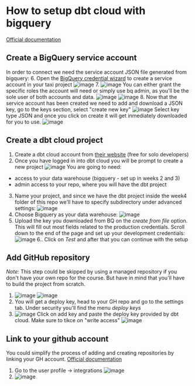 # How to setup dbt cloud with bigquery
[Official documentation](https://docs.getdbt.com/tutorial/setting-up)

## Create a BigQuery service account 
In order to connect we need the service account JSON file generated from bigquery:
6. Open the [BigQuery credential wizard](https://console.cloud.google.com/apis/credentials/wizard) to create a service account in your taxi project
![image](https://user-images.githubusercontent.com/4315804/152141360-4bc84b53-72f1-4e7c-b42b-7c97fe9aa6ca.png)
7. ![image](https://user-images.githubusercontent.com/4315804/152141503-1ad64131-e867-47bf-905e-ee1d7115616c.png)
You can either grant the specific roles the account will need or simply use bq admin, as you'll be the sole user of both accounts and data. 
![image](https://user-images.githubusercontent.com/4315804/152141939-9ff88855-7c75-47c9-9088-2bfca0e3c0a3.png)
![image](https://user-images.githubusercontent.com/4315804/152142270-5aa8aec7-5cc7-4667-9ecc-721157de83d5.png)
8. Now that the service account has been created we need to add and download a JSON key, go to the keys section, select "create new key" 
![image](https://user-images.githubusercontent.com/4315804/152146423-769bdfee-3846-4296-8dee-d6843081c9b1.png)
Select key type JSON and once you click on create it will get inmediately downloaded for you to use. 
![image](https://user-images.githubusercontent.com/4315804/152146506-5b3e2e0f-3380-414d-bc20-f35ea3f47726.png)

## Create a dbt cloud project 
1. Create a dbt cloud account from [their website](https://www.getdbt.com/pricing/) (free for solo developers)
2. Once you have logged in into dbt cloud you will be prompt to create a new project ![image](https://user-images.githubusercontent.com/4315804/152138242-f79bdb71-1fb4-4d8e-83c5-81f7ffc9ccad.png)
You are going to need: 
 - access to your data warehouse (bigquery - set up in weeks 2 and 3)
 - admin access to your repo, where you will have the dbt project
3. Name your project, and since we have the dbt project inside the week4 folder of this repo we'll have to specify subdirectory under advanced settings: 
 ![image](https://user-images.githubusercontent.com/4315804/152138632-70d9e28c-68ae-4c69-a435-336b60f78a56.png)
4. Choose Bigquery as your data warehouse: ![image](https://user-images.githubusercontent.com/4315804/152138772-15950118-b69a-45b1-9c48-9c8a73581a05.png)
5. Upload the key you downloaded from BQ on the *create from file* option. This will fill out most fields related to the production credentials. Scroll down to the end of the page and set up your development credentials: 
 ![image](https://user-images.githubusercontent.com/4315804/152147146-db024d57-d119-4a5b-8e6f-5475664bdf56.png)
6.. Click on *Test* and after that you can continue with the setup 

 ## Add GitHub repository 
 _Note:_ This step could be skipped by using a managed repository if you don't have your own repo for the course. But have in mind that you'll have to build the project from scratch.
 1. ![image](https://user-images.githubusercontent.com/4315804/152147493-2037bb54-cfed-4843-bef5-5c043fd36ec3.png)
![image](https://user-images.githubusercontent.com/4315804/152147547-44ab9d6d-5f3d-41a8-8f73-2d03a568e7aa.png)
2. You will get a deploy key, head to your GH repo and go to the settings tab. Under security you'll find the menu *deploy keys*
3. ![image](https://user-images.githubusercontent.com/4315804/152147783-264f9da8-ec55-4d07-a9ec-4a8591006ea8.png)
Click on add key and paste the deploy key provided by dbt cloud. Make sure to tikce on "write access"
![image](https://user-images.githubusercontent.com/4315804/152147942-e76ff8b5-986d-4df1-88cc-ed3e98707d62.png)


## Link to your github account
You could simplify the process of adding and creating repositories by linking your GH account. [Official documentation](https://docs.getdbt.com/docs/dbt-cloud/cloud-configuring-dbt-cloud/cloud-installing-the-github-application)
1. Go to the user profile -> integrations 
![image](https://user-images.githubusercontent.com/4315804/152150786-a9119145-d8be-4e8c-bf8d-265a82fca7ad.png)
2. ![image](https://user-images.githubusercontent.com/4315804/152150993-f2f51ae7-39b4-4e0e-aed1-b06cc7f93257.png)


